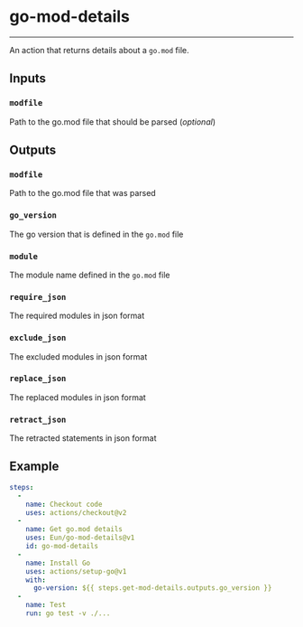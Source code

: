 # go-mod-details
---
An action that returns details about a `go.mod` file.

## Inputs
### `modfile`
Path to the go.mod file that should be parsed (*optional*)

## Outputs
### `modfile`
Path to the go.mod file that was parsed

### `go_version`
The go version that is defined in the `go.mod` file

### `module`
The module name defined in the `go.mod` file

### `require_json`
The required modules in json format

### `exclude_json`
The excluded modules in json format

### `replace_json`
The replaced modules in json format

### `retract_json`
The retracted statements in json format


## Example
```yaml
steps:
  -
    name: Checkout code
    uses: actions/checkout@v2
  -
    name: Get go.mod details
    uses: Eun/go-mod-details@v1
    id: go-mod-details
  -
    name: Install Go
    uses: actions/setup-go@v1
    with:
      go-version: ${{ steps.get-mod-details.outputs.go_version }}
  -
    name: Test
    run: go test -v ./...
```
